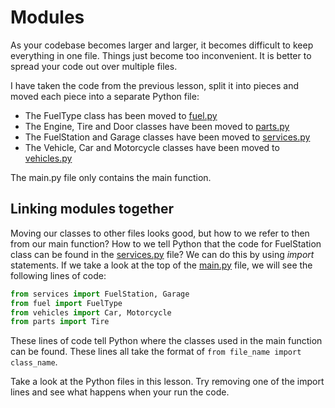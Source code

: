 # Modules

As your codebase becomes larger and larger, it becomes difficult to keep everything in one file.
Things just become too inconvenient. It is better to spread your code out over multiple files.

I have taken the code from the previous lesson, split it into pieces and moved each piece into
a separate Python file:

* The FuelType class has been moved to [fuel.py](fuel.py)
* The Engine, Tire and Door classes have been moved to [parts.py](parts.py)
* The FuelStation and Garage classes have been moved to [services.py](services.py)
* The Vehicle, Car and Motorcycle classes have been moved to [vehicles.py](vehicles.py)

The main.py file only contains the main function.

## Linking modules together

Moving our classes to other files looks good, but how to we refer to then from our main function?
How to we tell Python that the code for FuelStation class can be found in the [services.py](services.py) file?
We can do this by using *import* statements. If we take a look at the top of the [main.py](main.py) file,
we will see the following lines of code:

```Python
from services import FuelStation, Garage
from fuel import FuelType
from vehicles import Car, Motorcycle
from parts import Tire
```

These lines of code tell Python where the classes used in the main function can be found. These
lines all take the format of `from file_name import class_name`.

Take a look at the Python files in this lesson. Try removing one of the import lines and see what happens
when your run the code. 
